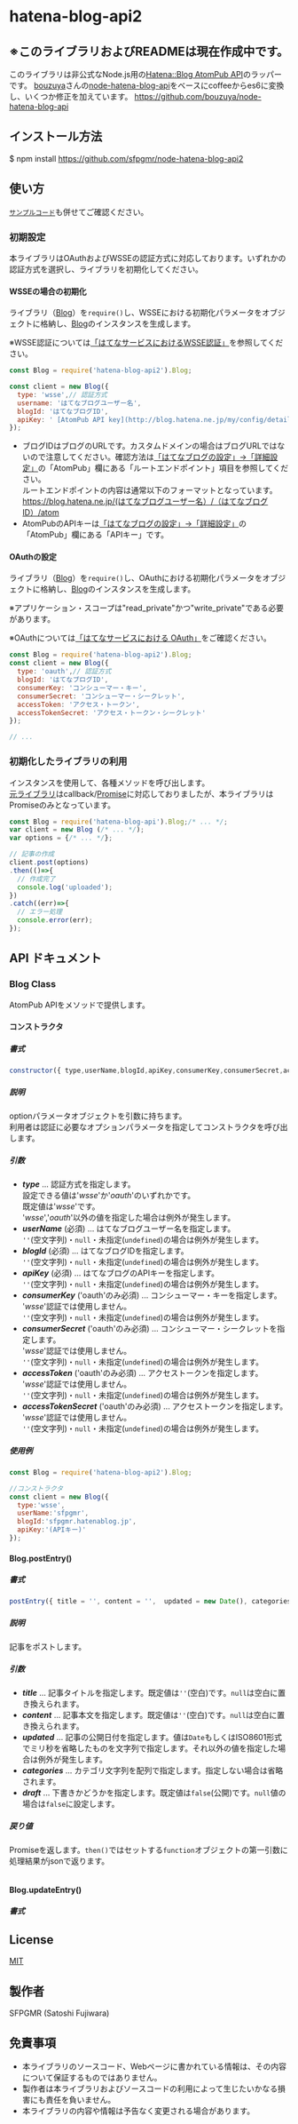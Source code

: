 # hatena-blog-api2

## ※このライブラリおよびREADMEは現在作成中です。

このライブラリは非公式なNode.js用の[Hatena::Blog AtomPub API](http://developer.hatena.ne.jp/ja/documents/blog/apis/atom)のラッパーです。
[bouzuya](https://github.com/bouzuya)さんの[node-hatena-blog-api](https://github.com/bouzuya/node-hatena-blog-api)をベースにcoffeeからes6に変換し、いくつか修正を加えています。
https://github.com/bouzuya/node-hatena-blog-api

## インストール方法

$ npm install https://github.com/sfpgmr/node-hatena-blog-api2

## 使い方

 [`サンプルコード`](examples/)も併せてご確認ください。

### 初期設定

本ライブラリはOAuthおよびWSSEの認証方式に対応しております。いずれかの認証方式を選択し、ライブラリを初期化してください。

#### WSSEの場合の初期化

ライブラリ（[Blog](https://github.com/sfpgmr/node-hatena-blog-api2/blob/master/src/blog.js)）を`require()`し、WSSEにおける初期化パラメータをオブジェクトに格納し、[Blog](https://github.com/sfpgmr/node-hatena-blog-api2/blob/master/src/blog.js)のインスタンスを生成します。

※WSSE認証については[「はてなサービスにおけるWSSE認証」](http://developer.hatena.ne.jp/ja/documents/auth/apis/wsse)を参照してください。


```javascript
const Blog = require('hatena-blog-api2').Blog;

const client = new Blog({
  type: 'wsse',// 認証方式
  username: 'はてなブログユーザー名',
  blogId: 'はてなブログID',
  apiKey: ' [AtomPub API key](http://blog.hatena.ne.jp/my/config/detail)'
});
```

* ブログIDはブログのURLです。カスタムドメインの場合はブログURLではないので注意してください。確認方法は[「はてなブログの設定」->「詳細設定」](http://blog.hatena.ne.jp/my/config/detail)の「AtomPub」欄にある「ルートエンドポイント」項目を参照してください。  
ルートエンドポイントの内容は通常以下のフォーマットとなっています。  
https://blog.hatena.ne.jp/(はてなブログユーザー名）/（はてなブログID）/atom
* AtomPubのAPIキーは[「はてなブログの設定」->「詳細設定」](http://blog.hatena.ne.jp/my/config/detail)の「AtomPub」欄にある「APIキー」です。

#### OAuthの設定

ライブラリ（[Blog](https://github.com/sfpgmr/node-hatena-blog-api2/blob/master/src/blog.js)）を`require()`し、OAuthにおける初期化パラメータをオブジェクトに格納し、[Blog](https://github.com/sfpgmr/node-hatena-blog-api2/blob/master/src/blog.js)のインスタンスを生成します。

※アプリケーション・スコープは"read_private"かつ"write_private"である必要があります。

※OAuthについては[「はてなサービスにおける OAuth」](http://developer.hatena.ne.jp/ja/documents/auth/apis/oauth)をご確認ください。

```javascript
const Blog = require('hatena-blog-api2').Blog;
const client = new Blog({
  type: 'oauth',// 認証方式
  blogId: 'はてなブログID',
  consumerKey: 'コンシューマー・キー',
  consumerSecret: 'コンシューマー・シークレット',
  accessToken: 'アクセス・トークン',
  accessTokenSecret: 'アクセス・トークン・シークレット'
});

// ...
```

### 初期化したライブラリの利用

インスタンスを使用して、各種メソッドを呼び出します。  
[元ライブラリ](https://github.com/bouzuya/node-hatena-blog-api)はcallback/[Promise](https://developer.mozilla.org/ja/docs/Web/JavaScript/Reference/Global_Objects/Promise)に対応しておりましたが、本ライブラリはPromiseのみとなっています。

```javascript
const Blog = require('hatena-blog-api').Blog;/* ... */;
var client = new Blog (/* ... */);
var options = {/* ... */};

// 記事の作成
client.post(options) 
.then(()=>{
  // 作成完了
  console.log('uploaded');
})
.catch((err)=>{
  // エラー処理
  console.error(err);
});
```
## API ドキュメント

### Blog Class

AtomPub APIをメソッドで提供します。

#### コンストラクタ

##### 書式
```javascript
constructor({ type,userName,blogId,apiKey,consumerKey,consumerSecret,accessToken,accessTokenSecret})
```

##### 説明
optionパラメータオブジェクトを引数に持ちます。  
利用者は認証に必要なオプションパラメータを指定してコンストラクタを呼び出します。

##### 引数

* ***type*** ... 認証方式を指定します。  
設定できる値は'*wsse*'か'*oauth*'のいずれかです。  
既定値は'*wsse*'です。  
'*wsse*','*oauth*'以外の値を指定した場合は例外が発生します。
* ***userName*** (必須) ... はてなブログユーザー名を指定します。  
`''`(空文字列)・`null`・未指定(`undefined`)の場合は例外が発生します。
* ***blogId*** (必須) ... はてなブログIDを指定します。  
`''`(空文字列)・`null`・未指定(`undefined`)の場合は例外が発生します。
* ***apiKey*** (必須) ... はてなブログのAPIキーを指定します。  
`''`(空文字列)・`null`・未指定(`undefined`)の場合は例外が発生します。
* ***consumerKey*** ('oauth'のみ必須) ... コンシューマー・キーを指定します。  
'*wsse*'認証では使用しません。  
`''`(空文字列)・`null`・未指定(`undefined`)の場合は例外が発生します。
* ***consumerSecret*** ('oauth'のみ必須) ... コンシューマー・シークレットを指定します。  
'*wsse*'認証では使用しません。  
`''`(空文字列)・`null`・未指定(`undefined`)の場合は例外が発生します。
* ***accessToken*** ('oauth'のみ必須) ... アクセストークンを指定します。  
'*wsse*'認証では使用しません。  
`''`(空文字列)・`null`・未指定(`undefined`)の場合は例外が発生します。
* ***accessTokenSecret*** ('oauth'のみ必須) ... アクセストークンを指定します。  
'*wsse*'認証では使用しません。  
`''`(空文字列)・`null`・未指定(`undefined`)の場合は例外が発生します。

##### 使用例

```javascript
const Blog = require('hatena-blog-api2').Blog;

//コンストラクタ
const client = new Blog({
  type:'wsse',
  userName:'sfpgmr',
  blogId:'sfpgmr.hatenablog.jp',
  apiKey:'(APIキー)'
});

```

#### Blog.postEntry()

##### 書式

```javascript
postEntry({ title = '', content = '',  updated = new Date(), categories, draft = true });
```

##### 説明

記事をポストします。

##### 引数

* ***title*** ... 記事タイトルを指定します。既定値は`''`(空白)です。`null`は空白に置き換えられます。
* ***content*** ... 記事本文を指定します。既定値は`''`(空白)です。`null`は空白に置き換えられます。
* ***updated*** ... 記事の公開日付を指定します。値は`Date`もしくはISO8601形式でミリ秒を省略したものを文字列で指定します。それ以外の値を指定した場合は例外が発生します。
* ***categories*** ... カテゴリ文字列を配列で指定します。指定しない場合は省略されます。
* ***draft*** ... 下書きかどうかを指定します。既定値は`false`(公開)です。`null`値の場合は`false`に設定します。

##### 戻り値

Promiseを返します。`then()`ではセットする`function`オブジェクトの第一引数に処理結果がjsonで返ります。

```javascript
```



#### Blog.updateEntry()

##### 書式



## License

[MIT](LICENSE)

## 製作者

SFPGMR (Satoshi Fujiwara)

## 免責事項

* 本ライブラリのソースコード、Webページに書かれている情報は、その内容について保証するものではありません。
* 製作者は本ライブラリおよびソースコードの利用によって生じたいかなる損害にも責任を負いません。
* 本ライブラリの内容や情報は予告なく変更される場合があります。


